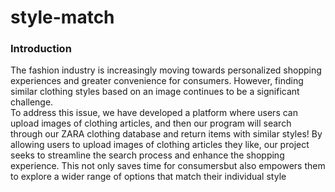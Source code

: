 # style-match

### Introduction
The fashion industry is increasingly moving towards personalized shopping experiences and greater convenience for consumers. However, finding similar clothing styles based on an image continues to be a significant challenge.  <br>
To address this issue, we have developed a platform where users can upload images of clothing articles, and then our program will search through our ZARA clothing database and return items with similar styles! 
By allowing users to upload images of clothing articles they like, our project seeks to
streamline the search process and enhance the shopping experience. This not only saves time for consumersbut also empowers them to explore a wider range of options that match their individual style
